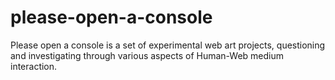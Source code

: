 # please-open-a-console

Please open a console is a set of experimental web art projects, questioning and investigating through various aspects of Human-Web medium interaction.

